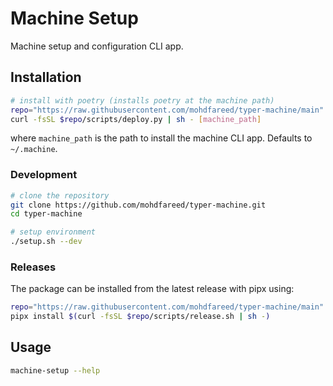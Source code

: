 # Machine Setup

Machine setup and configuration CLI app.

## Installation

```sh
# install with poetry (installs poetry at the machine path)
repo="https://raw.githubusercontent.com/mohdfareed/typer-machine/main"
curl -fsSL $repo/scripts/deploy.py | sh - [machine_path]
```

where `machine_path` is the path to install the machine CLI app.
Defaults to `~/.machine`.

### Development

```sh
# clone the repository
git clone https://github.com/mohdfareed/typer-machine.git
cd typer-machine

# setup environment
./setup.sh --dev
```

### Releases

The package can be installed from the latest release with pipx using:

```sh
repo="https://raw.githubusercontent.com/mohdfareed/typer-machine/main"
pipx install $(curl -fsSL $repo/scripts/release.sh | sh -)
```

## Usage

```sh
machine-setup --help
```
